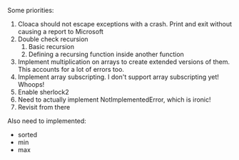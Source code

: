 Some priorities:

1. Cloaca should not escape exceptions with a crash. Print and exit without causing a report to Microsoft
2. Double check recursion
   1. Basic recursion
   2. Defining a recursing function inside another function
3. Implement multiplication on arrays to create extended versions of them. This accounts for a lot of errors too.
4. Implement array subscripting. I don't support array subscripting yet! Whoops!
5. Enable sherlock2 
6. Need to actually implement NotImplementedError, which is ironic!
7. Revisit from there

Also need to implemented:
* sorted
* min
* max